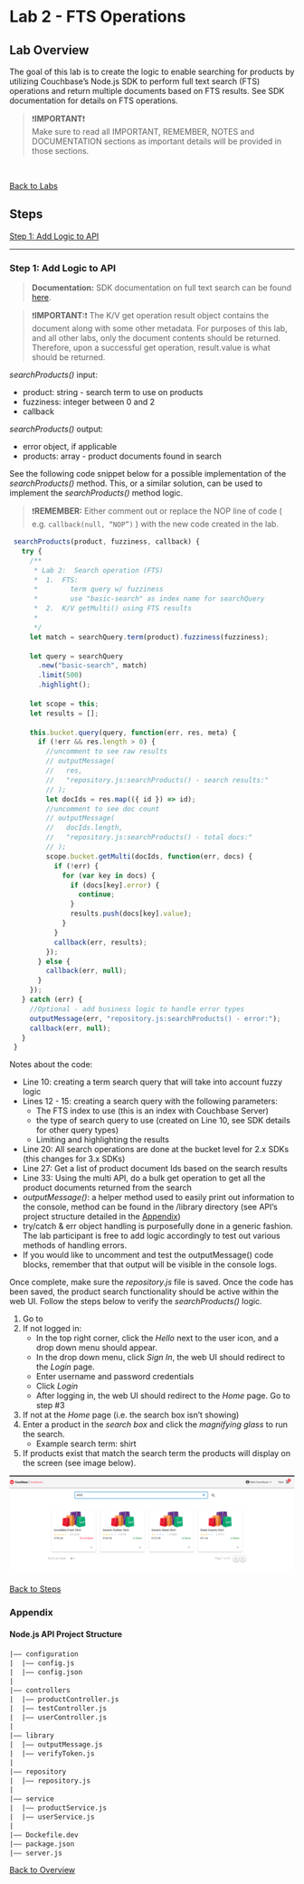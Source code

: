 # Lab 2 - FTS Operations

## Lab Overview

The goal of this lab is to create the logic to enable searching for products by utilizing Couchbase’s Node.js SDK to perform full text search (FTS) operations and return multiple documents based on FTS results.   See SDK documentation for details on FTS operations.

>:exclamation:**IMPORTANT**:exclamation:<br> Make sure to read all IMPORTANT, REMEMBER, NOTES and DOCUMENTATION sections as important details will be provided in those sections.

<br>

[Back to Labs](./windows_labs.md)<br> 

## Steps

[Step 1: Add Logic to API](#step-1-add-logic-to-api)<br> 

***

### Step 1: Add Logic to API

>**Documentation:**  SDK documentation on full text search can be found [here](https://docs.couchbase.com/nodejs-sdk/2.6/full-text-searching-with-sdk.html).

>:exclamation:**IMPORTANT:**:exclamation: The K/V get operation result object contains the document along with some other metadata.  For purposes of this lab, and all other labs, only the document contents should be returned.  Therefore, upon a successful get operation, result.value is what should be returned.

*searchProducts()* input:
- product:  string - search term to use on products
- fuzziness:  integer between 0 and 2
- callback

*searchProducts()* output:
- error object, if applicable
- products:  array - product documents found in search

See the following code snippet below for a possible implementation of the *searchProducts()* method.  This, or a similar solution, can be used to implement the *searchProducts()* method logic.  

>:exclamation:**REMEMBER:**  Either comment out or replace the NOP line of code ( e.g. ```callback(null, “NOP”)``` ) with the new code created in the lab.

```javascript
 searchProducts(product, fuzziness, callback) {
   try {
     /**
      * Lab 2:  Search operation (FTS)
      *  1.  FTS:
      *        term query w/ fuzziness
      *        use "basic-search" as index name for searchQuery
      *  2.  K/V getMulti() using FTS results
      *
      */     
     let match = searchQuery.term(product).fuzziness(fuzziness);
 
     let query = searchQuery
       .new("basic-search", match)
       .limit(500)
       .highlight();
 
     let scope = this;
     let results = [];
 
     this.bucket.query(query, function(err, res, meta) {
       if (!err && res.length > 0) {
         //uncomment to see raw results
         // outputMessage(
         //   res,
         //   "repository.js:searchProducts() - search results:"
         // );
         let docIds = res.map(({ id }) => id);
         //uncomment to see doc count
         // outputMessage(
         //   docIds.length,
         //   "repository.js:searchProducts() - total docs:"
         // );
         scope.bucket.getMulti(docIds, function(err, docs) {
           if (!err) {
             for (var key in docs) {
               if (docs[key].error) {
                 continue;
               }
               results.push(docs[key].value);
             }
           }
           callback(err, results);
         });
       } else {
         callback(err, null);
       }
     });
   } catch (err) {
     //Optional - add business logic to handle error types
     outputMessage(err, "repository.js:searchProducts() - error:");
     callback(err, null);
   }
 }
```

Notes about the code:
- Line 10:  creating a term search query that will take into account fuzzy logic
- Lines 12 - 15:  creating a search query with the following parameters:
    + The FTS index to use (this is an index with Couchbase Server)
    + the type of search query to use (created on Line 10, see SDK details for other query types)
    + Limiting and highlighting the results
- Line 20:  All search operations are done at the bucket level for 2.x SDKs (this changes for 3.x SDKs)
- Line 27:  Get a list of product document Ids based on the search results
- Line 33:  Using the multi API, do a bulk get operation to get all the product documents returned from the search
- *outputMessage()*:  a helper method used to easily print out information to the console, method can be found in the /library directory (see API’s project structure detailed in the [Appendix](#nodejs-api-project-structure))
- try/catch & err object handling is purposefully done in a generic fashion.  The lab participant is free to add logic accordingly to test out various methods of handling errors.
- If you would like to uncomment and test the outputMessage() code blocks, remember that that output will be visible in the console logs.

Once complete, make sure the *repository.js* file is saved.  Once the code has been saved, the product search functionality should be active within the web UI.   Follow the steps below to verify the *searchProducts()* logic.

1. Go to
2. If not logged in:
    - In the top right corner, click the *Hello* next to the user icon, and a drop down menu should appear.
    - In the drop down menu, click *Sign In*, the web UI should redirect to the *Login* page.
    - Enter username and password credentials
    - Click *Login*
    - After logging in, the web UI should redirect to the *Home* page.  Go to step #3
3. If not at the *Home* page (i.e. the search box isn’t showing)
4. Enter a product in the *search box* and click the *magnifying glass* to run the search.
    - Example search term: shirt
5. If products exist that match the search term the products will display on the screen (see image below).

![Successful search results](./images/searchResults.png)

[Back to Steps](#steps)<br> 

### Appendix
#### Node.js API Project Structure

```
|—— configuration
|  |—— config.js
|  |—— config.json
|
|—— controllers
|  |—— productController.js
|  |—— testController.js
|  |—— userController.js
|
|—— library
|  |—— outputMessage.js
|  |—— verifyToken.js
|
|—— repository
|  |—— repository.js
|
|—— service
|  |—— productService.js
|  |—— userService.js
|
|—— Dockefile.dev
|—— package.json
|—— server.js
```

[Back to Overview](#lab-overview)<br> 
